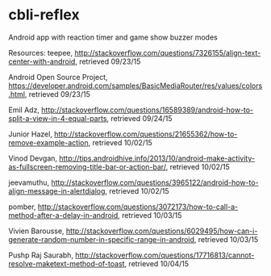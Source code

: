 # cbli-reflex
Android app with reaction timer and game show buzzer modes

Resources:
teepee, http://stackoverflow.com/questions/7326155/align-text-center-with-android, retrieved 09/23/15

Android Open Source Project, https://developer.android.com/samples/BasicMediaRouter/res/values/colors.html, retrieved 09/23/15

Emil Adz, http://stackoverflow.com/questions/16589389/android-how-to-split-a-view-in-4-equal-parts, retrieved 09/24/15

Junior Hazel, http://stackoverflow.com/questions/21655362/how-to-remove-example-action, retrieved 10/02/15

Vinod Devgan, http://tips.androidhive.info/2013/10/android-make-activity-as-fullscreen-removing-title-bar-or-action-bar/, retrieved 10/02/15

jeevamuthu, http://stackoverflow.com/questions/3965122/android-how-to-align-message-in-alertdialog, retrieved 10/02/15

pomber, http://stackoverflow.com/questions/3072173/how-to-call-a-method-after-a-delay-in-android, retrieved 10/03/15

Vivien Barousse, http://stackoverflow.com/questions/6029495/how-can-i-generate-random-number-in-specific-range-in-android, retrieved 10/03/15

Pushp Raj Saurabh, http://stackoverflow.com/questions/17716813/cannot-resolve-maketext-method-of-toast, retrieved 10/04/15
